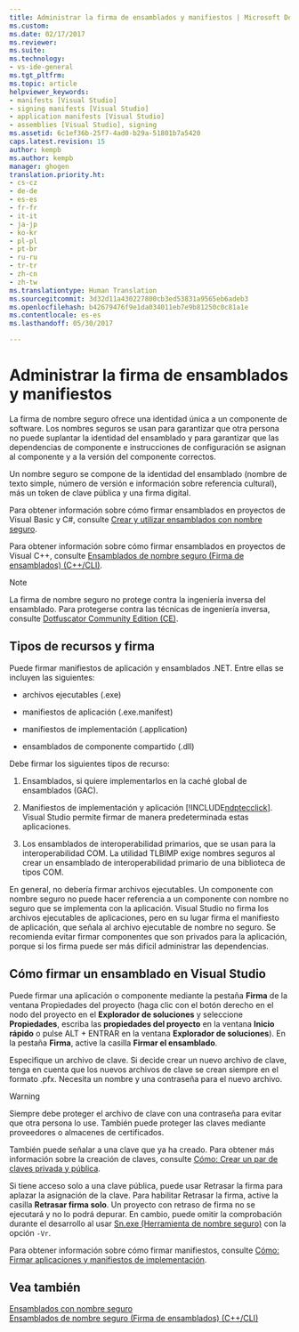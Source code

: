 ```yaml
---
title: Administrar la firma de ensamblados y manifiestos | Microsoft Docs
ms.custom: 
ms.date: 02/17/2017
ms.reviewer: 
ms.suite: 
ms.technology:
- vs-ide-general
ms.tgt_pltfrm: 
ms.topic: article
helpviewer_keywords:
- manifests [Visual Studio]
- signing manifests [Visual Studio]
- application manifests [Visual Studio]
- assemblies [Visual Studio], signing
ms.assetid: 6c1ef36b-25f7-4ad0-b29a-51801b7a5420
caps.latest.revision: 15
author: kempb
ms.author: kempb
manager: ghogen
translation.priority.ht:
- cs-cz
- de-de
- es-es
- fr-fr
- it-it
- ja-jp
- ko-kr
- pl-pl
- pt-br
- ru-ru
- tr-tr
- zh-cn
- zh-tw
ms.translationtype: Human Translation
ms.sourcegitcommit: 3d32d11a430227800cb3ed53831a9565eb6adeb3
ms.openlocfilehash: b42679476f9e1da034011eb7e9b81250c0c81a1e
ms.contentlocale: es-es
ms.lasthandoff: 05/30/2017

---
```

# <a name="managing-assembly-and-manifest-signing"></a>Administrar la firma de ensamblados y manifiestos
La firma de nombre seguro ofrece una identidad única a un componente de software. Los nombres seguros se usan para garantizar que otra persona no puede suplantar la identidad del ensamblado y para garantizar que las dependencias de componente e instrucciones de configuración se asignan al componente y a la versión del componente correctos.  
  
 Un nombre seguro se compone de la identidad del ensamblado (nombre de texto simple, número de versión e información sobre referencia cultural), más un token de clave pública y una firma digital.  
  
 Para obtener información sobre cómo firmar ensamblados en proyectos de Visual Basic y C#, consulte [Crear y utilizar ensamblados con nombre seguro](http://msdn.microsoft.com/Library/ffbf6d9e-4a88-4a8a-9645-4ce0ee1ee5f9).  
  
 Para obtener información sobre cómo firmar ensamblados en proyectos de Visual C++, consulte [Ensamblados de nombre seguro (Firma de ensamblados) (C++/CLI)](/cpp/dotnet/strong-name-assemblies-assembly-signing-cpp-cli).  

> [!NOTE]
>  La firma de nombre seguro no protege contra la ingeniería inversa del ensamblado.  Para protegerse contra las técnicas de ingeniería inversa, consulte [Dotfuscator Community Edition (CE)](dotfuscator/index.md).
  
## <a name="asset-types-and-signing"></a>Tipos de recursos y firma  
 Puede firmar manifiestos de aplicación y ensamblados .NET. Entre ellas se incluyen las siguientes:  
  
-   archivos ejecutables (.exe)  
  
-   manifiestos de aplicación (.exe.manifest)  
  
-   manifiestos de implementación (.application)  
  
-   ensamblados de componente compartido (.dll)  
  
 Debe firmar los siguientes tipos de recurso:  
  
1.  Ensamblados, si quiere implementarlos en la caché global de ensamblados (GAC).  
  
2.  Manifiestos de implementación y aplicación [!INCLUDE[ndptecclick](../deployment/includes/ndptecclick_md.md)]. Visual Studio permite firmar de manera predeterminada estas aplicaciones.  
  
3.  Los ensamblados de interoperabilidad primarios, que se usan para la interoperabilidad COM. La utilidad TLBIMP exige nombres seguros al crear un ensamblado de interoperabilidad primario de una biblioteca de tipos COM.  
  
 En general, no debería firmar archivos ejecutables. Un componente con nombre seguro no puede hacer referencia a un componente con nombre no seguro que se implementa con la aplicación. Visual Studio no firma los archivos ejecutables de aplicaciones, pero en su lugar firma el manifiesto de aplicación, que señala al archivo ejecutable de nombre no seguro. Se recomienda evitar firmar componentes que son privados para la aplicación, porque si los firma puede ser más difícil administrar las dependencias.  
  
## <a name="how-to-sign-an-assembly-in-visual-studio"></a>Cómo firmar un ensamblado en Visual Studio  
 Puede firmar una aplicación o componente mediante la pestaña **Firma** de la ventana Propiedades del proyecto (haga clic con el botón derecho en el nodo del proyecto en el **Explorador de soluciones** y seleccione **Propiedades**, escriba las **propiedades del proyecto** en la ventana **Inicio rápido** o pulse ALT + ENTRAR en la ventana **Explorador de soluciones**). En la pestaña **Firma**, active la casilla **Firmar el ensamblado**.  
  
 Especifique un archivo de clave. Si decide crear un nuevo archivo de clave, tenga en cuenta que los nuevos archivos de clave se crean siempre en el formato .pfx. Necesita un nombre y una contraseña para el nuevo archivo.  
  
> [!WARNING]
>  Siempre debe proteger el archivo de clave con una contraseña para evitar que otra persona lo use. También puede proteger las claves mediante proveedores o almacenes de certificados.  
  
 También puede señalar a una clave que ya ha creado. Para obtener más información sobre la creación de claves, consulte [Cómo: Crear un par de claves privada y pública](http://msdn.microsoft.com/Library/05026813-f3bd-4d7c-9e0b-fc588eb3d114).  
  
 Si tiene acceso solo a una clave pública, puede usar Retrasar la firma para aplazar la asignación de la clave. Para habilitar Retrasar la firma, active la casilla **Retrasar firma solo**. Un proyecto con retraso de firma no se ejecutará y no lo podrá depurar. En cambio, puede omitir la comprobación durante el desarrollo al usar [Sn.exe (Herramienta de nombre seguro)](/dotnet/framework/tools/sn-exe-strong-name-tool) con la opción `-Vr`.  
  
 Para obtener información sobre cómo firmar manifiestos, consulte [Cómo: Firmar aplicaciones y manifiestos de implementación](../ide/how-to-sign-application-and-deployment-manifests.md).  
  
## <a name="see-also"></a>Vea también  
 [Ensamblados con nombre seguro](http://msdn.microsoft.com/Library/d4a80263-f3e0-4d81-9b61-f0cbeae3797b)   
 [Ensamblados de nombre seguro (Firma de ensamblados) (C++/CLI)](/cpp/dotnet/strong-name-assemblies-assembly-signing-cpp-cli)
